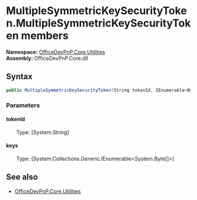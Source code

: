 # MultipleSymmetricKeySecurityToken.MultipleSymmetricKeySecurityToken members 
**Namespace:** [OfficeDevPnP.Core.Utilities](OfficeDevPnP.Core.Utilities.md)  
**Assembly:** OfficeDevPnP.Core.dll  
## Syntax
```C#
public MultipleSymmetricKeySecurityToken(String tokenId, IEnumerable<Byte[]> keys)
```
### Parameters
#### tokenId
&emsp;&emsp;Type: [System.String] 
#### 
#### keys
&emsp;&emsp;Type: [System.Collections.Generic.IEnumerable<System.Byte[]>] 
#### 
## See also
- [OfficeDevPnP.Core.Utilities](OfficeDevPnP.Core.Utilities.md)
